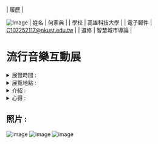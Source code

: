 |      履歷        |

![Image](https://github.com/users/danny11103/projects/1/assets/167010754/42f3a60d-df1e-4af5-a0e8-9c8ef04de062)
| 姓名             | 何家典                  |
| 學校             | 高雄科技大學                  |
| 電子郵件         | C107252117@nkust.edu.tw          |
| 選修             | 智慧城市導論                  |

# 流行音樂互動展
<details><summary> 展覽時間 : </summary><blockquote>
2022/03/01(周二) ~ 2024/12/31(周二)
</blockquote></details>
<details><summary> 展覽地點 : </summary><blockquote>
高雄流行音樂中心｜音浪塔｜高音塔4-6樓
</blockquote></details>

<details><summary> 介紹 : </summary><blockquote>
高雄流行音樂中心首檔設展「POP!POP!POP!流行音樂互動展為流行音樂產業綜論,貫「全民展」的理念,集結眾投稿,為流行音樂書寫開放性定義;並以「南方在地」為題,除搜羅民眾的在地關鍵字,打造互動聲音裝置,也聚焦高雄音樂人、事、物,呈現在地新音樂史,準備好展開新鮮的南方音樂之旅了嗎 ?
展區內設有七個特色主題區域,結合手機載具的科技運用,讓觀眾感受到「一人一機一境」的互動觀展體驗
</blockquote></details>

<details><summary> 心得 : </summary><blockquote>
在開學前那一陣子看了好多的演唱會，有台灣藝人的、韓國女團的、獨立樂團的，在聽到報告可以用演唱會的來介紹時著實開心了一把，可世事無常，現實馬上賞了我一巴掌，居然要開學後看的展覽才算，家人們誰懂，不甘受到打擊的我馬上振作起來開始找展覽 ! 在看了TTXC科技展跟打狗季後，決定要選最有興趣的流行音樂展來報告，因為常常在聽流行音樂，而且在看到有很多可以互動的設施以後馬上心動，來一場說走就走的深度展覽之旅；進到第一個展區從後台出發看到了好多歌手和樂團的大名包括了最喜歡的五佰還有高爾宣、美秀集團，勾起了這些年陪伴我經過讀書當兵失戀那些歌曲的回憶，接著走下去到了第二個好歌共鳴，看到了好多人述說對她們好有意義的歌曲，帶著他們走過一個又一個的低潮，產生了共鳴，再往前到了第三第四個展區，看到要製作出音樂所需要的器材，跟有趣的古早時播放音樂的器材，從黑膠到CD撥放器到MP3還有很酷的現代錄音室，某一面牆上還貼了父母年代的回憶歌曲，玉女歌手鄧麗君、鳳飛飛黃小琥還有佔據了一個時代的男人周杰倫，讓人會心一笑；到了第五個空間擺出了樂團在表演的架式，狠狠的體驗了一把上台表演的感覺，還有攝影機可以錄起來呢 ! 最後的第六第七展區看到了近年來很有台灣特色、澎湃的音樂祭身影，像是知名的大港開唱，春吶等等；很是開心地結束了這回合，走出展區後還有這幾年大興的市集可以散散心，從高硫旁邊的雄店市集到大義倉庫群的小人類市集，好多特色美食可以填補胃口也好多文創的物品讓人眼前一亮，最後就在吹著徐徐的海風聽著駐唱歌手溫柔的歌聲中心滿意足的結束了完美的休假日。
</blockquote></details>

## 照片 :
![image](https://github.com/danny11103/danny11103/assets/167010754/6cabe0ae-0a82-4bfe-999d-e3776bdaccbc)
![image](https://github.com/danny11103/danny11103/assets/167010754/810430bf-d8c3-4364-a5ab-cf91e7e94be4)
![image](https://github.com/danny11103/danny11103/assets/167010754/96461f0e-c348-48fd-99e8-efe254cf4ed2)

